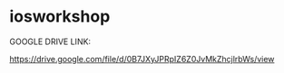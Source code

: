# iosworkshop

GOOGLE DRIVE LINK: 

https://drive.google.com/file/d/0B7JXyJPRpIZ6Z0JvMkZhcjlrbWs/view
